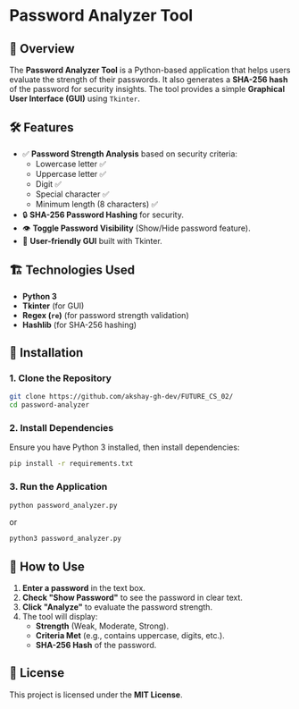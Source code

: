 # Password Analyzer Tool

## 📌 Overview
The **Password Analyzer Tool** is a Python-based application that helps users evaluate the strength of their passwords. It also generates a **SHA-256 hash** of the password for security insights. The tool provides a simple **Graphical User Interface (GUI)** using `Tkinter`.

## 🛠 Features
- ✅ **Password Strength Analysis** based on security criteria:
  - Lowercase letter ✅
  - Uppercase letter ✅
  - Digit ✅
  - Special character ✅
  - Minimum length (8 characters) ✅
- 🔒 **SHA-256 Password Hashing** for security.
- 👁️ **Toggle Password Visibility** (Show/Hide password feature).
- 🎨 **User-friendly GUI** built with Tkinter.

## 🏗️ Technologies Used
- **Python 3**
- **Tkinter** (for GUI)
- **Regex (`re`)** (for password strength validation)
- **Hashlib** (for SHA-256 hashing)

## 🚀 Installation
### **1. Clone the Repository**
```sh
git clone https://github.com/akshay-gh-dev/FUTURE_CS_02/
cd password-analyzer
```

### **2. Install Dependencies**
Ensure you have Python 3 installed, then install dependencies:
```sh
pip install -r requirements.txt
```

### **3. Run the Application**
```sh
python password_analyzer.py
```
or  
```sh
python3 password_analyzer.py
```

## 📌 How to Use
1. **Enter a password** in the text box.
2. **Check "Show Password"** to see the password in clear text.
3. **Click "Analyze"** to evaluate the password strength.
4. The tool will display:
   - **Strength** (Weak, Moderate, Strong).
   - **Criteria Met** (e.g., contains uppercase, digits, etc.).
   - **SHA-256 Hash** of the password.

## 📝 License
This project is licensed under the **MIT License**.